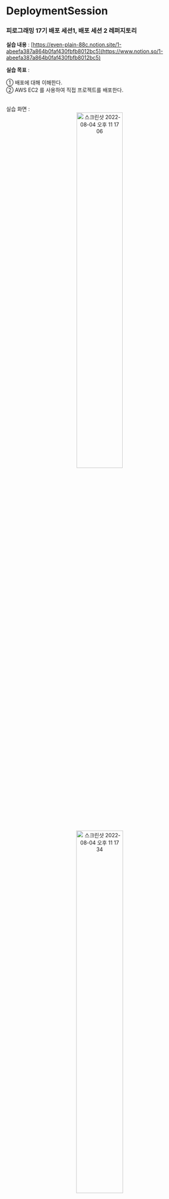# DeploymentSession

### 피로그래밍 17기 배포 세션1, 배포 세션 2 레퍼지토리

<b>실습 내용</b> : [https://even-plain-88c.notion.site/1-abeefa387a864b0faf430fbfb8012bc5](https://www.notion.so/1-abeefa387a864b0faf430fbfb8012bc5)
<br>

<b>실습 목표</b> :

① 배포에 대해 이해한다.<br>
② AWS EC2 를 사용하여 직접 프로젝트를 배포한다.

<br>
실습 화면 :
<div align=center>
    <img width="49.5%" alt="스크린샷 2022-08-04 오후 11 17 06" src="https://user-images.githubusercontent.com/62539910/182874039-56138a3e-f511-462e-932e-12c4dbc088f2.png">
    <img width="50%" alt="스크린샷 2022-08-04 오후 11 17 34" src="https://user-images.githubusercontent.com/62539910/182874053-f884812a-9e83-494c-a483-42219bdb48f3.png">
</div>


---

<br>

### 브랜치 목록

① master : 실제 실습에서 사용할 브랜치
    
② deployment-session-1 : 방명록 작성 프로젝트가 구현되어 있는 브랜치. 개발 모드에 적합하게 구현되어 있음
    
③ deployment-session-1-with-security : deployment-session-1의 내용에서 배포하기 전 수행해야 하는 보안 조치를 취한 브랜치. 배포 모드에 적합하게 구현되어 있음

<br>    

### 실행

```java
"""
git, python3, venv 등은 이미 설치되어 있다고 가정.
"""

// 해당 레퍼지토리 클론
$ git clone https://github.com/KYBee/DeploymentSessionPiro17.git

// 클론받은 레퍼지토리로 이동
$ cd DeploymentSessionPiro17

// 가상환경 생성
$ python3 -m venv venv

// 가상환경 실행
$ source venv/bin/activate

// 필요한 모듈 설치
$ pip3 install -r requirements.txt

// makemigrations
$ python3 manage.py makemigrations

// migrate
$ python3 manage.py migrate

// 서버 실행
$ python3 manage.py runserver

```